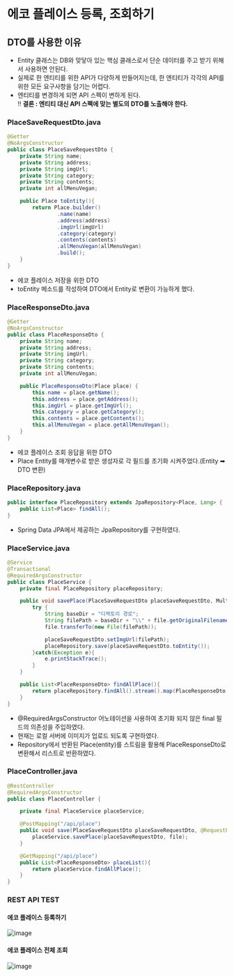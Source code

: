 # 에코 플레이스 등록, 조회하기

## DTO를 사용한 이유
- Entity 클래스는 DB와 맞닿아 있는 핵심 클래스로서 단순 데이터를 주고 받기 위해서 사용하면 안된다.
- 실제로 한 엔티티를 위한 API가 다양하게 만들어지는데, 한 엔티티가 각각의 API를 위한 모든 요구사항을 담기는 어렵다.
- 엔티티를 변경하게 되면 API 스펙이 변하게 된다.<br>
‼ **결론 : 엔티티 대신 API 스펙에 맞는 별도의 DTO를 노출해야 한다.**

### PlaceSaveRequestDto.java
```java
@Getter
@NoArgsConstructor
public class PlaceSaveRequestDto {
    private String name;
    private String address;
    private String imgUrl;
    private String category;
    private String contents;
    private int allMenuVegan;

    public Place toEntity(){
        return Place.builder()
                .name(name)
                .address(address)
                .imgUrl(imgUrl)
                .category(category)
                .contents(contents)
                .allMenuVegan(allMenuVegan)
                .build();
    }
}
```
- 에코 플레이스 저장을 위한 DTO
- toEntity 메소드를 작성하여 DTO에서 Entity로 변환이 가능하게 했다.

### PlaceResponseDto.java
```java
@Getter
@NoArgsConstructor
public class PlaceResponseDto {
    private String name;
    private String address;
    private String imgUrl;
    private String category;
    private String contents;
    private int allMenuVegan;

    public PlaceResponseDto(Place place) {
        this.name = place.getName();
        this.address = place.getAddress();
        this.imgUrl = place.getImgUrl();
        this.category = place.getCategory();
        this.contents = place.getContents();
        this.allMenuVegan = place.getAllMenuVegan();
    }
}
```
- 에코 플레이스 조회 응답을 위한 DTO
- Place Entity를 매개변수로 받은 생성자로 각 필드를 초기화 시켜주었다.(Entity ➡ DTO 변환)

### PlaceRepository.java
```java
public interface PlaceRepository extends JpaRepository<Place, Long> {
    public List<Place> findAll();
}
```
- Spring Data JPA에서 제공하는 JpaRepository를 구현하였다.

### PlaceService.java
```java
@Service
@Transactional
@RequiredArgsConstructor
public class PlaceService {
    private final PlaceRepository placeRepository;

    public void savePlace(PlaceSaveRequestDto placeSaveRequestDto, MultipartFile file){
        try {
            String baseDir = "디렉토리 경로";
            String filePath = baseDir + "\\" + file.getOriginalFilename();
            file.transferTo(new File(filePath));

            placeSaveRequestDto.setImgUrl(filePath);
            placeRepository.save(placeSaveRequestDto.toEntity());
        }catch(Exception e){
            e.printStackTrace();
        }
    }

    public List<PlaceResponseDto> findAllPlace(){
        return placeRepository.findAll().stream().map(PlaceResponseDto::new).collect(Collectors.toList());
    }
}
```
- @RequiredArgsConstructor 어노테이션을 사용하여 초기화 되지 않은 final 필드의 의존성을 주입하였다.
- 현재는 로컬 서버에 이미지가 업로드 되도록 구현하였다.
- Repository에서 반환된 Place(entity)를 스트림을 활용해 PlaceResponseDto로 변환해서 리스트로 반환하였다.

### PlaceController.java
```java
@RestController
@RequiredArgsConstructor
public class PlaceController {

    private final PlaceService placeService;

    @PostMapping("/api/place")
    public void save(PlaceSaveRequestDto placeSaveRequestDto, @RequestParam("img") MultipartFile file){
        placeService.savePlace(placeSaveRequestDto, file);
    }

    @GetMapping("/api/place")
    public List<PlaceResponseDto> placeList(){
        return placeService.findAllPlace();
    }
}
```

### REST API TEST
#### 에코 플레이스 등록하기
![image](https://user-images.githubusercontent.com/37647995/114399899-62585a80-9bdc-11eb-89da-f020fe8f3751.png)

#### 에코 플레이스 전체 조회
![image](https://user-images.githubusercontent.com/37647995/114400060-8c118180-9bdc-11eb-8437-32d4e5bb1900.png)

